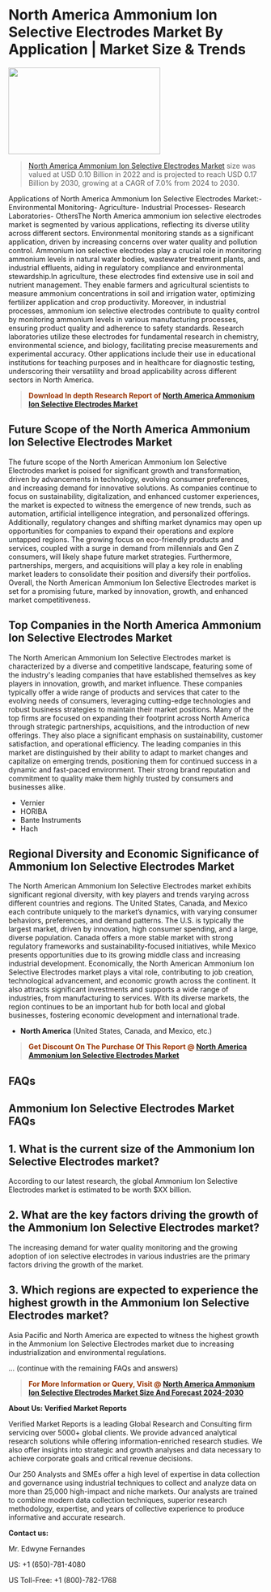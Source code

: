 <p><h1>North America Ammonium Ion Selective Electrodes Market By Application | Market Size & Trends</h1><p><img class="aligncenter size-medium wp-image-105565" src="https://ffe5etoiles.com/wp-content/uploads/2025/01/MST7-300x171.png" alt="" width="300" height="171" /></p><blockquote><p><a href="https://www.verifiedmarketreports.com/download-sample/?rid=489384&utm_source=Github-NA&utm_medium=377" target="_blank">North America Ammonium Ion Selective Electrodes Market</a> size was valued at USD 0.10 Billion in 2022 and is projected to reach USD 0.17 Billion by 2030, growing at a CAGR of 7.0% from 2024 to 2030.</p></blockquote>Applications of North America Ammonium Ion Selective Electrodes Market:- Environmental Monitoring- Agriculture- Industrial Processes- Research Laboratories- OthersThe North America ammonium ion selective electrodes market is segmented by various applications, reflecting its diverse utility across different sectors. Environmental monitoring stands as a significant application, driven by increasing concerns over water quality and pollution control. Ammonium ion selective electrodes play a crucial role in monitoring ammonium levels in natural water bodies, wastewater treatment plants, and industrial effluents, aiding in regulatory compliance and environmental stewardship.In agriculture, these electrodes find extensive use in soil and nutrient management. They enable farmers and agricultural scientists to measure ammonium concentrations in soil and irrigation water, optimizing fertilizer application and crop productivity. Moreover, in industrial processes, ammonium ion selective electrodes contribute to quality control by monitoring ammonium levels in various manufacturing processes, ensuring product quality and adherence to safety standards. Research laboratories utilize these electrodes for fundamental research in chemistry, environmental science, and biology, facilitating precise measurements and experimental accuracy. Other applications include their use in educational institutions for teaching purposes and in healthcare for diagnostic testing, underscoring their versatility and broad applicability across different sectors in North America.</p><blockquote><p><span style="color: #993300;"><strong>Download In depth Research Report of <a href="https://www.verifiedmarketreports.com/download-sample/?rid=489384&utm_source=Github-NA&utm_medium=377">North America Ammonium Ion Selective Electrodes Market</a></strong></span></p></blockquote><h2>Future Scope of the North America Ammonium Ion Selective Electrodes Market</h2><p>The future scope of the North American Ammonium Ion Selective Electrodes market is poised for significant growth and transformation, driven by advancements in technology, evolving consumer preferences, and increasing demand for innovative solutions. As companies continue to focus on sustainability, digitalization, and enhanced customer experiences, the market is expected to witness the emergence of new trends, such as automation, artificial intelligence integration, and personalized offerings. Additionally, regulatory changes and shifting market dynamics may open up opportunities for companies to expand their operations and explore untapped regions. The growing focus on eco-friendly products and services, coupled with a surge in demand from millennials and Gen Z consumers, will likely shape future market strategies. Furthermore, partnerships, mergers, and acquisitions will play a key role in enabling market leaders to consolidate their position and diversify their portfolios. Overall, the North American Ammonium Ion Selective Electrodes market is set for a promising future, marked by innovation, growth, and enhanced market competitiveness.</p><h2>Top Companies in the North America Ammonium Ion Selective Electrodes Market</h2><p>The North American Ammonium Ion Selective Electrodes market is characterized by a diverse and competitive landscape, featuring some of the industry's leading companies that have established themselves as key players in innovation, growth, and market influence. These companies typically offer a wide range of products and services that cater to the evolving needs of consumers, leveraging cutting-edge technologies and robust business strategies to maintain their market positions. Many of the top firms are focused on expanding their footprint across North America through strategic partnerships, acquisitions, and the introduction of new offerings. They also place a significant emphasis on sustainability, customer satisfaction, and operational efficiency. The leading companies in this market are distinguished by their ability to adapt to market changes and capitalize on emerging trends, positioning them for continued success in a dynamic and fast-paced environment. Their strong brand reputation and commitment to quality make them highly trusted by consumers and businesses alike.</p><p><ul><li>Vernier </li><li> HORIBA </li><li> Bante Instruments </li><li> Hach</li></ul></p><h2>Regional Diversity and Economic Significance of Ammonium Ion Selective Electrodes Market</h2><p>The North American Ammonium Ion Selective Electrodes market exhibits significant regional diversity, with key players and trends varying across different countries and regions. The United States, Canada, and Mexico each contribute uniquely to the market’s dynamics, with varying consumer behaviors, preferences, and demand patterns. The U.S. is typically the largest market, driven by innovation, high consumer spending, and a large, diverse population. Canada offers a more stable market with strong regulatory frameworks and sustainability-focused initiatives, while Mexico presents opportunities due to its growing middle class and increasing industrial development. Economically, the North American Ammonium Ion Selective Electrodes market plays a vital role, contributing to job creation, technological advancement, and economic growth across the continent. It also attracts significant investments and supports a wide range of industries, from manufacturing to services. With its diverse markets, the region continues to be an important hub for both local and global businesses, fostering economic development and international trade.</p><ul> <li><strong>North America</strong> (United States, Canada, and Mexico, etc.)</li></ul><blockquote><p><span style="color: #993300;"><strong>Get Discount On The Purchase Of This Report @ <a href="https://www.verifiedmarketreports.com/ask-for-discount/?rid=489384&utm_source=Github-NA&utm_medium=377">North America Ammonium Ion Selective Electrodes Market</a></strong></span></p></blockquote><h2>FAQs</h2><p><h2>Ammonium Ion Selective Electrodes Market FAQs</h1><h2>1. What is the current size of the Ammonium Ion Selective Electrodes market?</div><div></h2><p>According to our latest research, the global Ammonium Ion Selective Electrodes market is estimated to be worth $XX billion.</p><h2>2. What are the key factors driving the growth of the Ammonium Ion Selective Electrodes market?</div><div></h2><p>The increasing demand for water quality monitoring and the growing adoption of ion selective electrodes in various industries are the primary factors driving the growth of the market.</p><h2>3. Which regions are expected to experience the highest growth in the Ammonium Ion Selective Electrodes market?</div><div></h2><p>Asia Pacific and North America are expected to witness the highest growth in the Ammonium Ion Selective Electrodes market due to increasing industrialization and environmental regulations.</p>... (continue with the remaining FAQs and answers)</body></html></p><blockquote><p><span style="color: #993300;"><strong>For More Information or Query, Visit @ <a href="https://www.verifiedmarketreports.com/product/ammonium-ion-selective-electrodes-market-size-and-forecast/">North America Ammonium Ion Selective Electrodes Market Size And Forecast 2024-2030</a></strong></span></p></blockquote><p><strong>About Us: Verified Market Reports</strong></p><p>Verified Market Reports is a leading Global Research and Consulting firm servicing over 5000+ global clients. We provide advanced analytical research solutions while offering information-enriched research studies. We also offer insights into strategic and growth analyses and data necessary to achieve corporate goals and critical revenue decisions.</p><p>Our 250 Analysts and SMEs offer a high level of expertise in data collection and governance using industrial techniques to collect and analyze data on more than 25,000 high-impact and niche markets. Our analysts are trained to combine modern data collection techniques, superior research methodology, expertise, and years of collective experience to produce informative and accurate research.</p><p><strong>Contact us:</strong></p><p>Mr. Edwyne Fernandes</p><p>US: +1 (650)-781-4080</p><p>US Toll-Free: +1 (800)-782-1768</p>
